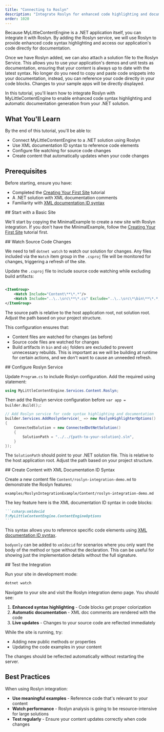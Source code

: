 ```yaml
---
title: "Connecting to Roslyn"
description: "Integrate Roslyn for enhanced code highlighting and documentation in your content site"
order: 1020
---
```


Because MyLittleContentEngine is a .NET application itself, you can integrate it with Roslyn. By adding the Roslyn
service, we will use Roslyn to provide enhanced code syntax highlighting and access our application's code directly
for documentation.

Once we have Roslyn added, we can also attach a solution file to the Roslyn Service. This allows you 
to use your application's demos and unit tests as documentation, ensuring that your content is always up to date 
with the latest syntax. No longer do you need to copy and paste code snippets into your documentation, instead, 
you can reference your code directly in your code blocks. Changes to your sample apps will be directly displayed.

In this tutorial, you'll learn how to integrate Roslyn with MyLittleContentEngine to enable enhanced code syntax
highlighting and automatic documentation generation from your .NET solution.

## What You'll Learn

By the end of this tutorial, you'll be able to:

- Connect MyLittleContentEngine to a .NET solution using Roslyn
- Use XML documentation ID syntax to reference code elements
- Configure file watching for source code changes
- Create content that automatically updates when your code changes

## Prerequisites

Before starting, ensure you have:

- Completed the [Creating Your First Site](creating-first-site) tutorial
- A .NET solution with XML documentation comments
- Familiarity with [XML documentation ID syntax](../reference/xmldocid-format)

<Steps>
<Step stepNumber="1">
## Start with a Basic Site

We'll start by copying the MinimalExample to create a new site with Roslyn integration. If you don't have the
MinimalExample, follow the [Creating Your First Site](creating-first-site) tutorial first.

</Step>

<Step stepNumber="2">
## Watch Source Code Changes

We need to tell `dotnet watch` to watch our solution for changes. Any files included via the `Watch` item group in the
`.csproj` file will be monitored for changes, triggering a refresh of the site.

Update the `.csproj` file to include source code watching while excluding build artifacts:

```xml

<ItemGroup>
    <Watch Include="Content\**\*.*"/>
    <Watch Include="..\..\src\**\*.cs" Exclude="..\..\src\*\bin\**\*.*;..\..\src\*\obj\**\*.*"/>
</ItemGroup>
```

The source path is relative to the host application root, not solution root. Adjust the path based on your project
structure.

This configuration ensures that:

- Content files are watched for changes (as before)
- Source code files are watched for changes
- Build artifacts in `bin` and `obj` folders are excluded to prevent unnecessary rebuilds. This is important as we will
  be building at runtime for certain actions, and we don't want to cause an unneeded refresh.
  </Step>

<Step stepNumber="3">
## Configure Roslyn Service

Update `Program.cs` to include Roslyn configuration. Add the required using statement:

```csharp
using MyLittleContentEngine.Services.Content.Roslyn;
```

Then add the Roslyn service configuration before `var app = builder.Build();`:

```csharp
// Add Roslyn service for code syntax highlighting and documentation
builder.Services.AddRoslynService(_ => new RoslynHighlighterOptions()
{
    ConnectedSolution = new ConnectedDotNetSolution()
    {
        SolutionPath = "../../{path-to-your-solution}.sln",
    }
});
```

The `SolutionPath` should point to your .NET solution file. This is relative to the host application root. Adjust the
path based on your project structure.
</Step>

<Step stepNumber="4">
## Create Content with XML Documentation ID Syntax

Create a new content file `Content/roslyn-integration-demo.md` to demonstrate the Roslyn features:

```markdown:path
examples/RoslynIntegrationExample/Content/roslyn-integration-demo.md
```

The key feature here is the XML documentation ID syntax in code blocks:

``````markdown
```csharp:xmldocid
T:MyLittleContentEngine.ContentEngineOptions
```
``````

This syntax allows you to reference specific code elements using [XML documentation ID syntax](../reference/xmldocid-format).


`bodyonly` can be added to `xmldocid` for scenarios where you only want the body of the method or type without the
declaration. This can be useful for showing just the implementation details without the full signature.


</Step>

<Step stepNumber="5">
## Test the Integration

Run your site in development mode:

```bash
dotnet watch
```

Navigate to your site and visit the Roslyn integration demo page. You should see:

1. **Enhanced syntax highlighting** - Code blocks get proper colorization
2. **Automatic documentation** - XML doc comments are rendered with the code
3. **Live updates** - Changes to your source code are reflected immediately

While the site is running, try:

- Adding new public methods or properties
- Updating the code examples in your content

The changes should be reflected automatically without restarting the server.
</Step>
</Steps>

## Best Practices

When using Roslyn integration:

* **Use meaningful examples** - Reference code that's relevant to your content
* **Watch performance** - Roslyn analysis is going to be resource-intensive for large solutions
* **Test regularly** - Ensure your content updates correctly when code changes